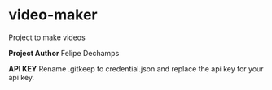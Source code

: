 # video-maker

Project to make videos

**Project Author**
Felipe Dechamps

**API KEY**
Rename .gitkeep to credential.json and replace the api key for your api key.
